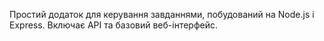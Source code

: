 Простий додаток для керування завданнями, побудований на Node.js і Express. Включає API та базовий веб-інтерфейс.